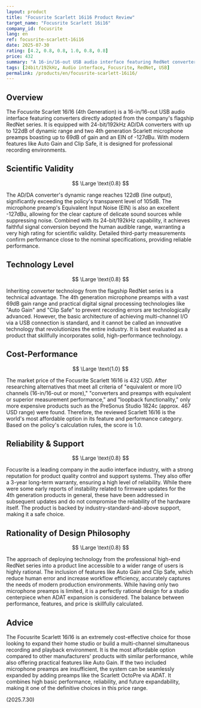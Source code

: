 ```yaml
---
layout: product
title: "Focusrite Scarlett 16i16 Product Review"
target_name: "Focusrite Scarlett 16i16"
company_id: focusrite
lang: en
ref: focusrite-scarlett-16i16
date: 2025-07-30
rating: [4.2, 0.8, 0.8, 1.0, 0.8, 0.8]
price: 432
summary: "A 16-in/16-out USB audio interface featuring RedNet converters, boasting a vast 122dB dynamic range and excellent preamp performance. It stands as the world's most affordable option among products with equivalent or superior features and measurement performance, delivering extremely high cost-performance."
tags: [24bit/192kHz, Audio interface, Focusrite, RedNet, USB]
permalink: /products/en/focusrite-scarlett-16i16/
---
```

## Overview

The Focusrite Scarlett 16i16 (4th Generation) is a 16-in/16-out USB audio interface featuring converters directly adopted from the company's flagship RedNet series. It is equipped with 24-bit/192kHz AD/DA converters with up to 122dB of dynamic range and two 4th generation Scarlett microphone preamps boasting up to 69dB of gain and an EIN of -127dBu. With modern features like Auto Gain and Clip Safe, it is designed for professional recording environments.

## Scientific Validity

$$ \Large \text{0.8} $$

The AD/DA converter's dynamic range reaches 122dB (line output), significantly exceeding the policy's transparent level of 105dB. The microphone preamp's Equivalent Input Noise (EIN) is also an excellent -127dBu, allowing for the clear capture of delicate sound sources while suppressing noise. Combined with its 24-bit/192kHz capability, it achieves faithful signal conversion beyond the human audible range, warranting a very high rating for scientific validity. Detailed third-party measurements confirm performance close to the nominal specifications, providing reliable performance.

## Technology Level

$$ \Large \text{0.8} $$

Inheriting converter technology from the flagship RedNet series is a technical advantage. The 4th generation microphone preamps with a vast 69dB gain range and practical digital signal processing technologies like "Auto Gain" and "Clip Safe" to prevent recording errors are technologically advanced. However, the basic architecture of achieving multi-channel I/O via a USB connection is standard, and it cannot be called an innovative technology that revolutionizes the entire industry. It is best evaluated as a product that skillfully incorporates solid, high-performance technology.

## Cost-Performance

$$ \Large \text{1.0} $$

The market price of the Focusrite Scarlett 16i16 is 432 USD. After researching alternatives that meet all criteria of "equivalent or more I/O channels (16-in/16-out or more)," "converters and preamps with equivalent or superior measurement performance," and "loopback functionality," only more expensive products such as the PreSonus Studio 1824c (approx. 467 USD range) were found. Therefore, the reviewed Scarlett 16i16 is the world's most affordable option in its feature and performance category. Based on the policy's calculation rules, the score is 1.0.

## Reliability & Support

$$ \Large \text{0.8} $$

Focusrite is a leading company in the audio interface industry, with a strong reputation for product quality control and support systems. They also offer a 3-year long-term warranty, ensuring a high level of reliability. While there were some early reports of instability related to firmware updates for the 4th generation products in general, these have been addressed in subsequent updates and do not compromise the reliability of the hardware itself. The product is backed by industry-standard-and-above support, making it a safe choice.

## Rationality of Design Philosophy

$$ \Large \text{0.8} $$

The approach of deploying technology from the professional high-end RedNet series into a product line accessible to a wider range of users is highly rational. The inclusion of features like Auto Gain and Clip Safe, which reduce human error and increase workflow efficiency, accurately captures the needs of modern production environments. While having only two microphone preamps is limited, it is a perfectly rational design for a studio centerpiece when ADAT expansion is considered. The balance between performance, features, and price is skillfully calculated.

## Advice

The Focusrite Scarlett 16i16 is an extremely cost-effective choice for those looking to expand their home studio or build a multi-channel simultaneous recording and playback environment. It is the most affordable option compared to other manufacturers' products with similar performance, while also offering practical features like Auto Gain. If the two included microphone preamps are insufficient, the system can be seamlessly expanded by adding preamps like the Scarlett OctoPre via ADAT. It combines high basic performance, reliability, and future expandability, making it one of the definitive choices in this price range.

(2025.7.30)
